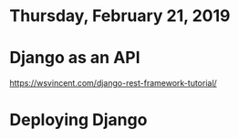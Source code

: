 Thursday, February 21, 2019
=====================
# Django as an API
https://wsvincent.com/django-rest-framework-tutorial/

# Deploying Django